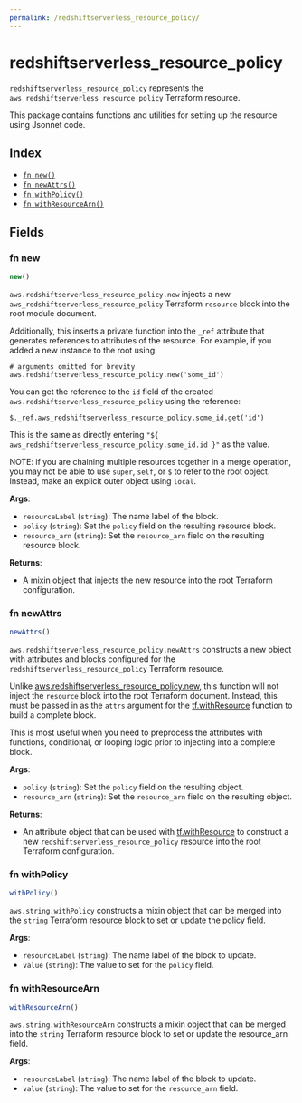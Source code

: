 ```yaml
---
permalink: /redshiftserverless_resource_policy/
---
```


# redshiftserverless_resource_policy

`redshiftserverless_resource_policy` represents the `aws_redshiftserverless_resource_policy` Terraform resource.



This package contains functions and utilities for setting up the resource using Jsonnet code.


## Index

* [`fn new()`](#fn-new)
* [`fn newAttrs()`](#fn-newattrs)
* [`fn withPolicy()`](#fn-withpolicy)
* [`fn withResourceArn()`](#fn-withresourcearn)

## Fields

### fn new

```ts
new()
```


`aws.redshiftserverless_resource_policy.new` injects a new `aws_redshiftserverless_resource_policy` Terraform `resource`
block into the root module document.

Additionally, this inserts a private function into the `_ref` attribute that generates references to attributes of the
resource. For example, if you added a new instance to the root using:

    # arguments omitted for brevity
    aws.redshiftserverless_resource_policy.new('some_id')

You can get the reference to the `id` field of the created `aws.redshiftserverless_resource_policy` using the reference:

    $._ref.aws_redshiftserverless_resource_policy.some_id.get('id')

This is the same as directly entering `"${ aws_redshiftserverless_resource_policy.some_id.id }"` as the value.

NOTE: if you are chaining multiple resources together in a merge operation, you may not be able to use `super`, `self`,
or `$` to refer to the root object. Instead, make an explicit outer object using `local`.

**Args**:
  - `resourceLabel` (`string`): The name label of the block.
  - `policy` (`string`): Set the `policy` field on the resulting resource block.
  - `resource_arn` (`string`): Set the `resource_arn` field on the resulting resource block.

**Returns**:
- A mixin object that injects the new resource into the root Terraform configuration.


### fn newAttrs

```ts
newAttrs()
```


`aws.redshiftserverless_resource_policy.newAttrs` constructs a new object with attributes and blocks configured for the `redshiftserverless_resource_policy`
Terraform resource.

Unlike [aws.redshiftserverless_resource_policy.new](#fn-new), this function will not inject the `resource`
block into the root Terraform document. Instead, this must be passed in as the `attrs` argument for the
[tf.withResource](https://github.com/tf-libsonnet/core/tree/main/docs#fn-withresource) function to build a complete block.

This is most useful when you need to preprocess the attributes with functions, conditional, or looping logic prior to
injecting into a complete block.

**Args**:
  - `policy` (`string`): Set the `policy` field on the resulting object.
  - `resource_arn` (`string`): Set the `resource_arn` field on the resulting object.

**Returns**:
  - An attribute object that can be used with [tf.withResource](https://github.com/tf-libsonnet/core/tree/main/docs#fn-withresource) to construct a new `redshiftserverless_resource_policy` resource into the root Terraform configuration.


### fn withPolicy

```ts
withPolicy()
```

`aws.string.withPolicy` constructs a mixin object that can be merged into the `string`
Terraform resource block to set or update the policy field.



**Args**:
  - `resourceLabel` (`string`): The name label of the block to update.
  - `value` (`string`): The value to set for the `policy` field.


### fn withResourceArn

```ts
withResourceArn()
```

`aws.string.withResourceArn` constructs a mixin object that can be merged into the `string`
Terraform resource block to set or update the resource_arn field.



**Args**:
  - `resourceLabel` (`string`): The name label of the block to update.
  - `value` (`string`): The value to set for the `resource_arn` field.
